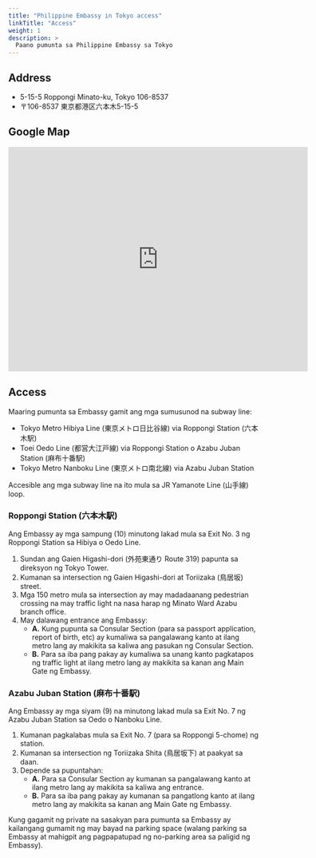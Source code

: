 ```yaml
---
title: "Philippine Embassy in Tokyo access"
linkTitle: "Access"
weight: 1
description: >
  Paano pumunta sa Philippine Embassy sa Tokyo
---
```


## Address

* 5-15-5 Roppongi Minato-ku, Tokyo 106-8537
* 〒106-8537 東京都港区六本木5-15-5

## Google Map

<iframe src="https://www.google.com/maps/embed?pb=!1m18!1m12!1m3!1d3241.6869019534374!2d139.7333427508999!3d35.66008493864154!2m3!1f0!2f0!3f0!3m2!1i1024!2i768!4f13.1!3m3!1m2!1s0x60188b79ab546613%3A0x4ee8940a9c1dd529!2sEmbassy%20of%20the%20Republic%20of%20the%20Philippines!5e0!3m2!1sen!2sjp!4v1601551584836!5m2!1sen!2sjp" width="600" height="450" frameborder="0" style="border:0;" allowfullscreen="" aria-hidden="false" tabindex="0"></iframe>

## Access

Maaring pumunta sa Embassy gamit ang mga sumusunod na subway line:

* Tokyo Metro Hibiya Line (東京メトロ日比谷線) via Roppongi Station (六本木駅)
* Toei Oedo Line (都営大江戸線) via Roppongi Station o Azabu Juban Station (麻布十番駅)
* Tokyo Metro Nanboku Line (東京メトロ南北線) via Azabu Juban Station

Accesible ang mga subway line na ito mula sa JR Yamanote Line (山手線) loop.

### **Roppongi Station (六本木駅)**

Ang Embassy ay mga sampung (10) minutong lakad mula sa Exit No. 3 ng Roppongi Station sa Hibiya o Oedo Line.

1. Sundan ang Gaien Higashi-dori (外苑東通り Route 319) papunta sa direksyon ng Tokyo Tower.
2. Kumanan sa intersection ng Gaien Higashi-dori at Toriizaka (鳥居坂) street.
3. Mga 150 metro mula sa intersection ay may madadaanang pedestrian crossing na may traffic light na nasa harap ng Minato Ward Azabu branch office.
4. May dalawang entrance ang Embassy:
    * **A.** Kung pupunta sa Consular Section (para sa passport application, report of birth, etc) ay kumaliwa sa pangalawang kanto at ilang metro lang ay makikita sa kaliwa ang pasukan ng Consular Section. 
	* **B.** Para sa iba pang pakay ay kumaliwa sa unang kanto pagkatapos ng traffic light at ilang metro lang ay makikita sa kanan ang Main Gate ng Embassy.

### **Azabu Juban Station (麻布十番駅)**

Ang Embassy ay mga siyam (9) na minutong lakad mula sa Exit No. 7 ng Azabu Juban Station sa Oedo o Nanboku Line.

1. Kumanan pagkalabas mula sa Exit No. 7 (para sa Roppongi 5-chome) ng station.
2. Kumanan sa intersection ng Toriizaka Shita (鳥居坂下) at paakyat sa daan.
3. Depende sa pupuntahan:
   * **A.** Para sa Consular Section ay kumanan sa pangalawang kanto at ilang metro lang ay makikita sa kaliwa ang entrance.
   * **B.** Para sa iba pang pakay ay kumanan sa pangatlong kanto at ilang metro lang ay makikita sa kanan ang Main Gate ng Embassy.

Kung gagamit ng private na sasakyan para pumunta sa Embassy ay kailangang gumamit ng may bayad na parking space (walang parking sa Embassy at mahigpit ang pagpapatupad ng no-parking area sa paligid ng Embassy).